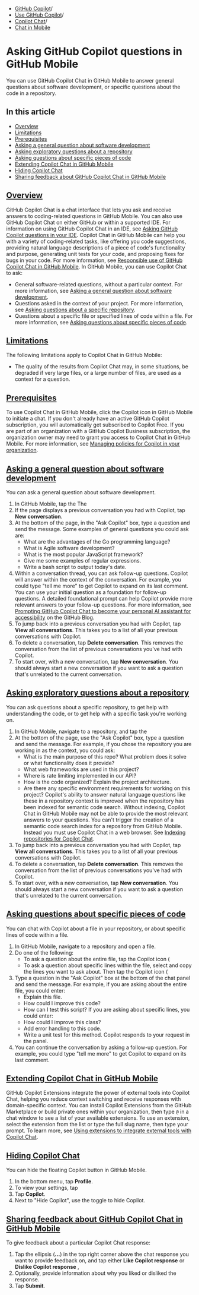   * [GitHub Copilot](https://docs.github.com/en/copilot "GitHub Copilot")/
  * [Use GitHub Copilot](https://docs.github.com/en/copilot/using-github-copilot "Use GitHub Copilot")/
  * [Copilot Chat](https://docs.github.com/en/copilot/using-github-copilot/copilot-chat "Copilot Chat")/
  * [Chat in Mobile](https://docs.github.com/en/copilot/using-github-copilot/copilot-chat/asking-github-copilot-questions-in-github-mobile "Chat in Mobile")


# Asking GitHub Copilot questions in GitHub Mobile
You can use GitHub Copilot Chat in GitHub Mobile to answer general questions about software development, or specific questions about the code in a repository.
## In this article
  * [Overview](https://docs.github.com/en/copilot/using-github-copilot/copilot-chat/asking-github-copilot-questions-in-github-mobile#overview)
  * [Limitations](https://docs.github.com/en/copilot/using-github-copilot/copilot-chat/asking-github-copilot-questions-in-github-mobile#limitations)
  * [Prerequisites](https://docs.github.com/en/copilot/using-github-copilot/copilot-chat/asking-github-copilot-questions-in-github-mobile#prerequisites)
  * [Asking a general question about software development](https://docs.github.com/en/copilot/using-github-copilot/copilot-chat/asking-github-copilot-questions-in-github-mobile#asking-a-general-question-about-software-development)
  * [Asking exploratory questions about a repository](https://docs.github.com/en/copilot/using-github-copilot/copilot-chat/asking-github-copilot-questions-in-github-mobile#asking-exploratory-questions-about-a-repository)
  * [Asking questions about specific pieces of code](https://docs.github.com/en/copilot/using-github-copilot/copilot-chat/asking-github-copilot-questions-in-github-mobile#asking-questions-about-specific-pieces-of-code)
  * [Extending Copilot Chat in GitHub Mobile](https://docs.github.com/en/copilot/using-github-copilot/copilot-chat/asking-github-copilot-questions-in-github-mobile#extending-copilot-chat-in-github-mobile)
  * [Hiding Copilot Chat](https://docs.github.com/en/copilot/using-github-copilot/copilot-chat/asking-github-copilot-questions-in-github-mobile#hiding-copilot-chat)
  * [Sharing feedback about GitHub Copilot Chat in GitHub Mobile](https://docs.github.com/en/copilot/using-github-copilot/copilot-chat/asking-github-copilot-questions-in-github-mobile#sharing-feedback-about-github-copilot-chat-in-github-mobile)


## [Overview](https://docs.github.com/en/copilot/using-github-copilot/copilot-chat/asking-github-copilot-questions-in-github-mobile#overview)
GitHub Copilot Chat is a chat interface that lets you ask and receive answers to coding-related questions in GitHub Mobile. You can also use GitHub Copilot Chat on either GitHub or within a supported IDE. For information on using GitHub Copilot Chat in an IDE, see [Asking GitHub Copilot questions in your IDE](https://docs.github.com/en/copilot/github-copilot-chat/copilot-chat-in-ides/using-github-copilot-chat-in-your-ide).
Copilot Chat in GitHub Mobile can help you with a variety of coding-related tasks, like offering you code suggestions, providing natural language descriptions of a piece of code's functionality and purpose, generating unit tests for your code, and proposing fixes for bugs in your code. For more information, see [Responsible use of GitHub Copilot Chat in GitHub Mobile](https://docs.github.com/en/copilot/github-copilot-chat/copilot-chat-in-github-mobile/about-github-copilot-chat-in-github-mobile).
In GitHub Mobile, you can use Copilot Chat to ask:
  * General software-related questions, without a particular context. For more information, see [Asking a general question about software development](https://docs.github.com/en/copilot/using-github-copilot/copilot-chat/asking-github-copilot-questions-in-github-mobile#asking-a-general-question-about-software-development).
  * Questions asked in the context of your project. For more information, see [Asking questions about a specific repository](https://docs.github.com/en/copilot/using-github-copilot/copilot-chat/asking-github-copilot-questions-in-github-mobile#asking-exploratory-questions-about-a-repository).
  * Questions about a specific file or specified lines of code within a file. For more information, see [Asking questions about specific pieces of code](https://docs.github.com/en/copilot/using-github-copilot/copilot-chat/asking-github-copilot-questions-in-github-mobile#asking-questions-about-specific-pieces-of-code).


## [Limitations](https://docs.github.com/en/copilot/using-github-copilot/copilot-chat/asking-github-copilot-questions-in-github-mobile#limitations)
The following limitations apply to Copilot Chat in GitHub Mobile:
  * The quality of the results from Copilot Chat may, in some situations, be degraded if very large files, or a large number of files, are used as a context for a question.


## [Prerequisites](https://docs.github.com/en/copilot/using-github-copilot/copilot-chat/asking-github-copilot-questions-in-github-mobile#prerequisites)
To use Copilot Chat in GitHub Mobile, click the Copilot icon in GitHub Mobile to initiate a chat. If you don't already have an active GitHub Copilot subscription, you will automatically get subscribed to Copilot Free.
If you are part of an organization with a GitHub Copilot Business subscription, the organization owner may need to grant you access to Copilot Chat in GitHub Mobile. For more information, see [Managing policies for Copilot in your organization](https://docs.github.com/en/copilot/github-copilot-chat/copilot-chat-in-github-mobile/enabling-github-copilot-chat-for-github-mobile).
## [Asking a general question about software development](https://docs.github.com/en/copilot/using-github-copilot/copilot-chat/asking-github-copilot-questions-in-github-mobile#asking-a-general-question-about-software-development)
You can ask a general question about software development.
  1. In GitHub Mobile, tap the 
The 
  2. If the page displays a previous conversation you had with Copilot, tap **New conversation**.
  3. At the bottom of the page, in the "Ask Copilot" box, type a question and send the message.
Some examples of general questions you could ask are:
     * What are the advantages of the Go programming language?
     * What is Agile software development?
     * What is the most popular JavaScript framework?
     * Give me some examples of regular expressions.
     * Write a bash script to output today's date.
  4. Within a conversation thread, you can ask follow-up questions. Copilot will answer within the context of the conversation. For example, you could type "tell me more" to get Copilot to expand on its last comment.
You can use your initial question as a foundation for follow-up questions. A detailed foundational prompt can help Copilot provide more relevant answers to your follow-up questions. For more information, see [Prompting GitHub Copilot Chat to become your personal AI assistant for accessibility](https://github.blog/2023-10-09-prompting-github-copilot-chat-to-become-your-personal-ai-assistant-for-accessibility/) on the GitHub Blog.
  5. To jump back into a previous conversation you had with Copilot, tap **View all conversations**. This takes you to a list of all your previous conversations with Copilot.
  6. To delete a conversation, tap **Delete conversation**. This removes the conversation from the list of previous conversations you've had with Copilot.
  7. To start over, with a new conversation, tap **New conversation**.
You should always start a new conversation if you want to ask a question that's unrelated to the current conversation.


## [Asking exploratory questions about a repository](https://docs.github.com/en/copilot/using-github-copilot/copilot-chat/asking-github-copilot-questions-in-github-mobile#asking-exploratory-questions-about-a-repository)
You can ask questions about a specific repository, to get help with understanding the code, or to get help with a specific task you're working on.
  1. In GitHub Mobile, navigate to a repository, and tap the 
  2. At the bottom of the page, use the "Ask Copilot" box, type a question and send the message.
For example, if you chose the repository you are working in as the context, you could ask:
     * What is the main purpose of this repo? What problem does it solve or what functionality does it provide?
     * What web frameworks are used in this project?
     * Where is rate limiting implemented in our API?
     * How is the code organized? Explain the project architecture.
     * Are there any specific environment requirements for working on this project?
Copilot's ability to answer natural language questions like these in a repository context is improved when the repository has been indexed for semantic code search. Without indexing, Copilot Chat in GitHub Mobile may not be able to provide the most relevant answers to your questions.
You can't trigger the creation of a semantic code search index for a repository from GitHub Mobile. Instead you must use Copilot Chat in a web browser. See [Indexing repositories for Copilot Chat](https://docs.github.com/en/copilot/managing-copilot/managing-github-copilot-in-your-organization/managing-github-copilot-features-in-your-organization/indexing-repositories-for-copilot-chat).
  3. To jump back into a previous conversation you had with Copilot, tap **View all conversations**. This takes you to a list of all your previous conversations with Copilot.
  4. To delete a conversation, tap **Delete conversation**. This removes the conversation from the list of previous conversations you've had with Copilot.
  5. To start over, with a new conversation, tap **New conversation**.
You should always start a new conversation if you want to ask a question that's unrelated to the current conversation.


## [Asking questions about specific pieces of code](https://docs.github.com/en/copilot/using-github-copilot/copilot-chat/asking-github-copilot-questions-in-github-mobile#asking-questions-about-specific-pieces-of-code)
You can chat with Copilot about a file in your repository, or about specific lines of code within a file.
  1. In GitHub Mobile, navigate to a repository and open a file.
  2. Do one of the following:
     * To ask a question about the entire file, tap the Copilot icon (
     * To ask a question about specific lines within the file, select and copy the lines you want to ask about. Then tap the Copilot icon (
  3. Type a question in the "Ask Copilot" box at the bottom of the chat panel and send the message.
For example, if you are asking about the entire file, you could enter:
     * Explain this file.
     * How could I improve this code?
     * How can I test this script?
If you are asking about specific lines, you could enter:
     * How could I improve this class?
     * Add error handling to this code.
     * Write a unit test for this method.
Copilot responds to your request in the panel.
  4. You can continue the conversation by asking a follow-up question. For example, you could type "tell me more" to get Copilot to expand on its last comment.


## [Extending Copilot Chat in GitHub Mobile](https://docs.github.com/en/copilot/using-github-copilot/copilot-chat/asking-github-copilot-questions-in-github-mobile#extending-copilot-chat-in-github-mobile)
GitHub Copilot Extensions integrate the power of external tools into Copilot Chat, helping you reduce context switching and receive responses with domain-specific context. You can install Copilot Extensions from the GitHub Marketplace or build private ones within your organization, then type `@` in a chat window to see a list of your available extensions. To use an extension, select the extension from the list or type the full slug name, then type your prompt.
To learn more, see [Using extensions to integrate external tools with Copilot Chat](https://docs.github.com/en/copilot/using-github-copilot/using-extensions-to-integrate-external-tools-with-copilot-chat).
## [Hiding Copilot Chat](https://docs.github.com/en/copilot/using-github-copilot/copilot-chat/asking-github-copilot-questions-in-github-mobile#hiding-copilot-chat)
You can hide the floating Copilot button in GitHub Mobile.
  1. In the bottom menu, tap **Profile**.
  2. To view your settings, tap 
  3. Tap **Copilot**.
  4. Next to "Hide Copilot", use the toggle to hide Copilot.


## [Sharing feedback about GitHub Copilot Chat in GitHub Mobile](https://docs.github.com/en/copilot/using-github-copilot/copilot-chat/asking-github-copilot-questions-in-github-mobile#sharing-feedback-about-github-copilot-chat-in-github-mobile)
To give feedback about a particular Copilot Chat response:
  1. Tap the ellipsis (**...**) in the top right corner above the chat response you want to provide feedback on, and tap either **Like Copilot response** or **Dislike Copilot response** ,
  2. Optionally, provide information about why you liked or disliked the response.
  3. Tap **Submit**.


